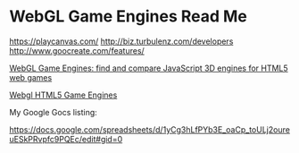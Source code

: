 WebGL Game Engines Read Me
===

<https://playcanvas.com/>
<http://biz.turbulenz.com/developers>
<http://www.goocreate.com/features/>

[WebGL Game Engines: find and compare JavaScript 3D engines for HTML5 web games]( http://www.webgl-game-engines.com/ )


[Webgl HTML5 Game Engines]( http://html5gameengine.com/tag/webgl )

My Google Gocs listing:

<https://docs.google.com/spreadsheets/d/1yCg3hLfPYb3E_oaCp_toULj2oureuESkPRvpfc9PQEc/edit#gid=0>

